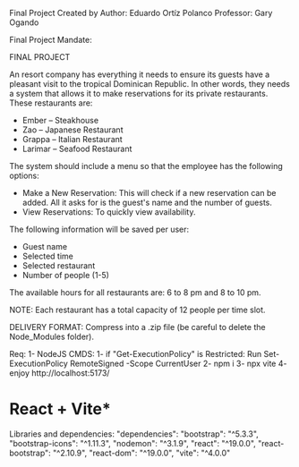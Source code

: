 Final Project Created by
Author: Eduardo Ortíz Polanco
Professor: Gary Ogando

Final Project Mandate:

FINAL PROJECT

An resort company has everything it needs to ensure its guests have a pleasant visit to the tropical Dominican Republic. In other words, they needs a system that allows it to make reservations for its private restaurants. These restaurants are:

- Ember – Steakhouse
- Zao – Japanese Restaurant
- Grappa – Italian Restaurant
- Larimar – Seafood Restaurant

The system should include a menu so that the employee has the following options:
- Make a New Reservation: This will check if a new reservation can be added. All it asks for is the guest's name and the number of guests.
- View Reservations: To quickly view availability.

The following information will be saved per user:
- Guest name
- Selected time
- Selected restaurant
- Number of people (1-5)

The available hours for all restaurants are: 6 to 8 pm and 8 to 10 pm.

NOTE: Each restaurant has a total capacity of 12 people per time slot.

DELIVERY FORMAT: Compress into a .zip file (be careful to delete the Node_Modules folder).

Req: 
1- NodeJS
CMDS:
1- if "Get-ExecutionPolicy" is Restricted: Run Set-ExecutionPolicy RemoteSigned -Scope CurrentUser
2- npm i
3- npx vite
4- enjoy http://localhost:5173/

# React + Vite*

Libraries and dependencies:
"dependencies":
"bootstrap": "^5.3.3",
"bootstrap-icons": "^1.11.3",
"nodemon": "^3.1.9",
"react": "^19.0.0",
"react-bootstrap": "^2.10.9",
"react-dom": "^19.0.0",
"vite": "^4.0.0"